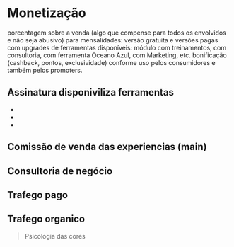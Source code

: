 # Monetização

porcentagem sobre a venda (algo que compense para todos os envolvidos e não seja abusivo)
para mensalidades: versão gratuita e versões pagas com upgrades de ferramentas disponíveis: módulo com treinamentos, com consultoria, com ferramenta Oceano Azul, com Marketing, etc.
bonificação (cashback, pontos, exclusividade) conforme uso pelos consumidores e também pelos promoters.

## Assinatura disponiviliza ferramentas

*
*
*

## Comissão de venda das experiencias (main)

## Consultoria de negócio

## Trafego pago

## Trafego organico

> Psicologia das cores